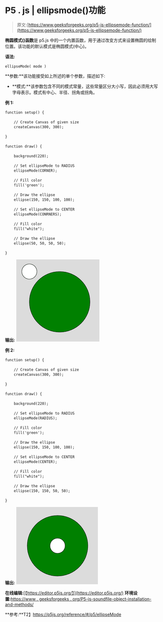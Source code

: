# P5 . js | ellipsmode()功能

> 原文:[https://www.geeksforgeeks.org/p5-js-ellipsemode-function/](https://www.geeksforgeeks.org/p5-js-ellipsemode-function/)

**椭圆模式()函数**是 p5.js 中的一个内置函数，用于通过改变方式来设置椭圆的绘制位置。该功能的默认模式是椭圆模式(中心)。

**语法:**

```
ellipseMode( mode )
```

**参数:**该功能接受如上所述的单个参数，描述如下:

*   **模式:**该参数包含不同的模式常量，这些常量区分大小写，因此必须用大写字母表示。模式有中心、半径、拐角或拐角。

**例 1:**

```
function setup() { 

    // Create Canvas of given size 
    createCanvas(300, 300); 

} 

function draw() { 

    background(220);

    // Set ellipseMode to RADIUS
    ellipseMode(CORNER);

    // Fill color
    fill('green');

    // Draw the ellipse
    ellipse(150, 150, 100, 100);

    // Set ellipseMode to CENTER
    ellipseMode(CONRNERS); 

    // Fill color
    fill("white");

    // Draw the ellipse
    ellipse(50, 50, 50, 50);

} 
```

**输出:**
![](img/78088ef7b32095afb28cfbaa85e6fe5f.png)

**例 2:**

```
function setup() { 

    // Create Canvas of given size 
    createCanvas(300, 300); 

} 

function draw() { 

    background(220);

    // Set ellipseMode to RADIUS
    ellipseMode(RADIUS);

    // Fill color
    fill('green');

    // Draw the ellipse
    ellipse(150, 150, 100, 100);

    // Set ellipseMode to CENTER
    ellipseMode(CENTER); 

    // Fill color
    fill("white");

    // Draw the ellipse
    ellipse(150, 150, 50, 50);

} 
```

**输出:**
![](img/7410c8f4813274699b570711d7b05074.png)

**在线编辑:**[【https://editor.p5js.org/】](https://editor.p5js.org/)
**环境设置:**[https://www . geeksforgeeks . org/P5-js-soundfile-object-installation-and-methods/](https://www.geeksforgeeks.org/p5-js-soundfile-object-installation-and-methods/)

**参考:**T2】https://p5js.org/reference/#/p5/ellipseMode